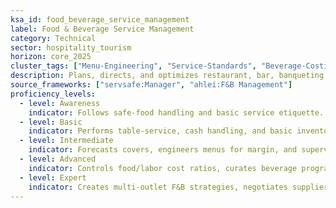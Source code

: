 ```yaml
---
ksa_id: food_beverage_service_management
label: Food & Beverage Service Management
category: Technical
sector: hospitality_tourism
horizon: core_2025
cluster_tags: ["Menu-Engineering", "Service-Standards", "Beverage-Costing"]
description: Plans, directs, and optimizes restaurant, bar, banqueting, and room-service operations—balancing guest experience, safety compliance, and profitability.
source_frameworks: ["servsafe:Manager", "ahlei:F&B Management"]
proficiency_levels:
  - level: Awareness
    indicator: Follows safe-food handling and basic service etiquette.
  - level: Basic
    indicator: Performs table-service, cash handling, and basic inventory counts.
  - level: Intermediate
    indicator: Forecasts covers, engineers menus for margin, and supervises shift teams.
  - level: Advanced
    indicator: Controls food/labor cost ratios, curates beverage programs, and ensures HACCP compliance.
  - level: Expert
    indicator: Creates multi-outlet F&B strategies, negotiates supplier contracts, and innovates culinary concepts.
---
```


